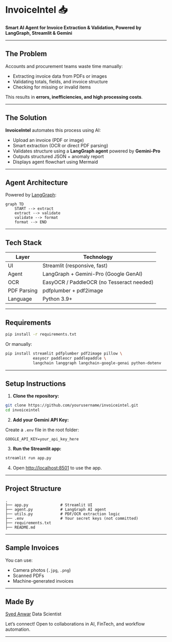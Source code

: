 # InvoiceIntel 📥
**Smart AI Agent for Invoice Extraction & Validation, Powered by LangGraph, Streamlit & Gemini**

---

## The Problem

Accounts and procurement teams waste time manually:
- Extracting invoice data from PDFs or images
- Validating totals, fields, and invoice structure
- Checking for missing or invalid items

This results in **errors, inefficiencies, and high processing costs**.

---

## The Solution

**InvoiceIntel** automates this process using AI:

- Upload an invoice (PDF or image)
- Smart extraction (OCR or direct PDF parsing)
- Validates structure using a **LangGraph agent** powered by **Gemini-Pro**
- Outputs structured JSON + anomaly report
- Displays agent flowchart using Mermaid

---

## Agent Architecture

Powered by [LangGraph](https://github.com/langchain-ai/langgraph):

```mermaid
graph TD
    START --> extract
    extract --> validate
    validate --> format
    format --> END
````

---

## Tech Stack

| Layer       | Technology                                |
| ----------- | ----------------------------------------- |
| UI          | Streamlit (responsive, fast)              |
| Agent       | LangGraph + Gemini-Pro (Google GenAI)     |
| OCR         | EasyOCR / PaddleOCR (no Tesseract needed) |
| PDF Parsing | pdfplumber + pdf2image                    |
| Language    | Python 3.9+                               |

---

## Requirements

```bash
pip install -r requirements.txt
```

Or manually:

```bash
pip install streamlit pdfplumber pdf2image pillow \
            easyocr paddleocr paddlepaddle \
            langchain langgraph langchain-google-genai python-dotenv
```

---

## Setup Instructions

1. **Clone the repository:**

```bash
git clone https://github.com/yourusername/invoiceintel.git
cd invoiceintel
```

2. **Add your Gemini API Key:**

Create a `.env` file in the root folder:

```
GOOGLE_API_KEY=your_api_key_here
```

3. **Run the Streamlit app:**

```bash
streamlit run app.py
```

4. Open [http://localhost:8501](http://localhost:8501) to use the app.

---

## Project Structure

```
.
├── app.py              # Streamlit UI
├── agent.py            # LangGraph AI agent
├── utils.py            # PDF/OCR extraction logic
├── .env                # Your secret keys (not committed)
├── requirements.txt
├── README.md
```

---

## Sample Invoices

You can use:

* Camera photos (`.jpg`, `.png`)
* Scanned PDFs
* Machine-generated invoices

---

## Made By

[Syed Anwar](https://www.linkedin.com/in/syed-anwar-715a411aa/)
Data Scientist

Let’s connect! Open to collaborations in AI, FinTech, and workflow automation.

---
